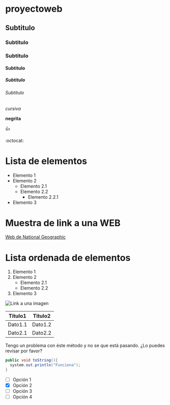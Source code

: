 # proyectoweb
## Subtitulo 
### Subtitulo
### Subtitulo
#### Subtitulo
##### Subtitulo
###### Subtitulo

*cursiva*

**negrita**

:+1:

:octocat:

# Lista de elementos
* Elemento 1
* Elemento 2
  * Elemento 2.1
  * Elemento 2.2
    * Elemento 2.2.1
* Elemento 3

# Muestra de link a una WEB

[Web de National Geographic](http://www.nationalgeographic.com.es/)

# Lista ordenada de elementos
1. Elemento 1
2. Elemento 2
    * Elemento 2.1
    * Elemento 2.2
3. Elemento 3

![Link a una imagen](http://www.publicdomainpictures.net/pictures/190000/velka/the-sun-4-14685111738iS.jpg)


Titulo1 | Titulo2
------- | -------
Dato1.1 | Dato1.2
Dato2.1 | Dato2.2

Tengo un problema con éste método y no se que está pasando. ¿Lo puedes revisar por favor?
```java
public void toString(){
  system.out.println("Funciona");
}
```

- [ ] Opción 1
- [x] Opción 2
- [ ] Opción 3
- [ ] Opción 4
